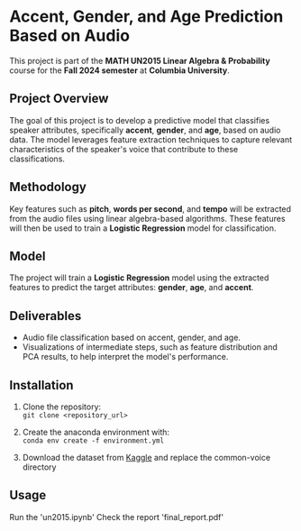 # Accent, Gender, and Age Prediction Based on Audio

This project is part of the **MATH UN2015 Linear Algebra & Probability** course for the **Fall 2024 semester** at **Columbia University**.

## Project Overview
The goal of this project is to develop a predictive model that classifies speaker attributes, specifically **accent**, **gender**, and **age**, based on audio data. The model leverages feature extraction techniques to capture relevant characteristics of the speaker's voice that contribute to these classifications.

## Methodology
Key features such as **pitch**, **words per second**, and **tempo** will be extracted from the audio files using linear algebra-based algorithms. These features will then be used to train a **Logistic Regression** model for classification. 


## Model
The project will train a **Logistic Regression** model using the extracted features to predict the target attributes: **gender**, **age**, and **accent**.

## Deliverables
- Audio file classification based on accent, gender, and age.
- Visualizations of intermediate steps, such as feature distribution and PCA results, to help interpret the model's performance.


## Installation
1. Clone the repository:  
   `git clone <repository_url>`
   
2. Create the anaconda environment with:  
   `conda env create -f environment.yml`
   
3. Download the dataset from [Kaggle](https://www.kaggle.com/datasets/mozillaorg/common-voice) and replace the common-voice directory


## Usage
Run the 'un2015.ipynb'
Check the report 'final_report.pdf'
